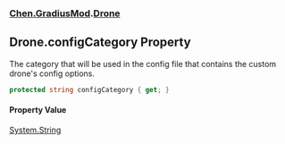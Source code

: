### [Chen.GradiusMod](./neHTXX+yFsk1RpXqjkv9zg.md 'Chen.GradiusMod').[Drone](./DlPPzHPOMCEzzg385hQIPQ.md 'Chen.GradiusMod.Drone')
## Drone.configCategory Property
The category that will be used in the config file that contains the custom drone's config options.  
```csharp
protected string configCategory { get; }
```
#### Property Value
[System.String](https://docs.microsoft.com/en-us/dotnet/api/System.String 'System.String')  
